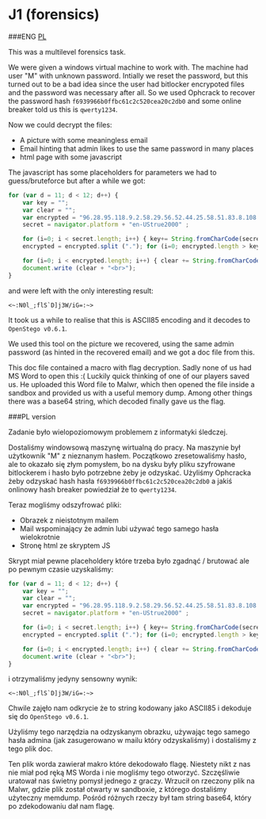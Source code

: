# J1 (forensics)

###ENG
[PL](#pl-version)

This was a multilevel forensics task.

We were given a windows virtual machine to work with. 
The machine had user "M" with unknown password.
Intially we reset the password, but this turned out to be a bad idea since the user had bitlocker encrypoted files and the password was necessary after all.
So we used Ophcrack to recover the password hash `f6939966b0ffbc61c2c520cea20c2db0` and some online breaker told us this is `qwerty1234`.

Now we could decrypt the files:

* A picture with some meaningless email
* Email hinting that admin likes to use the same password in many places
* html page with some javascript

The javascript has some placeholders for parameters we had to guess/bruteforce but after a while we got:

```javascript
for (var d = 11; d < 12; d++) {
	var key = "";
	var clear = "";
	var encrypted = "96.28.95.118.9.2.58.29.56.52.44.25.58.51.83.8.108.20.53.37.88.2.71.80";
	secret = navigator.platform + "en-UStrue2000" ;

	for (i=0; i < secret.length; i++) { key+= String.fromCharCode(secret.charCodeAt(i) ^ d);}
	encrypted = encrypted.split ("."); for (i=0; encrypted.length > key.length; i++) { key += key; }

	for (i=0; i < encrypted.length; i++) { clear += String.fromCharCode(key.charCodeAt(i) ^ parseInt(encrypted[i]));}
	document.write (clear + "<br>");
}
```

and were left with the only interesting result:

```
<~:N0l_;flS`D]j3W/iG=:~>
```

It took us a while to realise that this is ASCII85 encoding and it decodes to `OpenStego v0.6.1`.

We used this tool on the picture we recovered, using the same admin password (as hinted in the recovered email) and we got a doc file from this.

This doc file contained a macro with flag decryption.
Sadly none of us had MS Word to open this :( Luckily quick thinking of one of our players saved us.
He uploaded this Word file to Malwr, which then opened the file inside a sandbox and provided us with a useful memory dump.
Among other things there was a base64 string, which decoded finally gave us the flag.


###PL version

Zadanie było wielopoziomowym problemem z informatyki śledczej.

Dostaliśmy windowsową maszynę wirtualną do pracy.
Na maszynie był użytkownik "M" z nieznanym hasłem.
Początkowo zresetowaliśmy hasło, ale to okazało się złym pomysłem, bo na dysku były pliku szyfrowane bitlockerem i hasło było potrzebne żeby je odzyskać.
Użyliśmy Ophcracka żeby odzyskać hash hasła `f6939966b0ffbc61c2c520cea20c2db0` a jakiś onlinowy hash breaker powiedział że to `qwerty1234`.

Teraz mogliśmy odszyfrować pliki:

* Obrazek z nieistotnym mailem
* Mail wspominający że admin lubi używać tego samego hasła wielokrotnie
* Stronę html ze skryptem JS

Skrypt miał pewne placeholdery które trzeba było zgadnąć / brutować ale po pewnym czasie uzyskaliśmy:

```javascript
for (var d = 11; d < 12; d++) {
	var key = "";
	var clear = "";
	var encrypted = "96.28.95.118.9.2.58.29.56.52.44.25.58.51.83.8.108.20.53.37.88.2.71.80";
	secret = navigator.platform + "en-UStrue2000" ;

	for (i=0; i < secret.length; i++) { key+= String.fromCharCode(secret.charCodeAt(i) ^ d);}
	encrypted = encrypted.split ("."); for (i=0; encrypted.length > key.length; i++) { key += key; }

	for (i=0; i < encrypted.length; i++) { clear += String.fromCharCode(key.charCodeAt(i) ^ parseInt(encrypted[i]));}
	document.write (clear + "<br>");
}
```

i otrzymaliśmy jedyny sensowny wynik:

```
<~:N0l_;flS`D]j3W/iG=:~>
```

Chwile zajęło nam odkrycie że to string kodowany jako ASCII85 i dekoduje się do `OpenStego v0.6.1`.

Użyliśmy tego narzędzia na odzyskanym obrazku, używając tego samego hasła admina (jak zasugerowano w mailu który odzyskaliśmy) i dostaliśmy z tego plik doc.

Ten plik worda zawierał makro które dekodowało flagę.
Niestety nikt z nas nie miał pod ręką MS Worda i nie mogliśmy tego otworzyć.
Szczęśliwie uratował nas świetny pomysł jednego z graczy.
Wrzucił on rzeczony plik na Malwr, gdzie plik został otwarty w sandboxie, z którego dostaliśmy użyteczny memdump.
Pośród różnych rzeczy był tam string base64, który po zdekodowaniu dał nam flagę.
